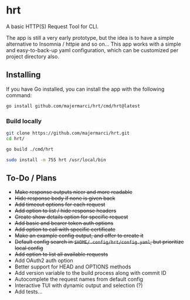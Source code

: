 # hrt

A basic HTTP(S) Request Tool for CLI.

The app is still a very early prototype, but the idea is to have a simple alternative to Insomnia / httpie and so on...
This app works with a simple and easy-to-back-up yaml configuration, which can be customized per project directory also.

## Installing

If you have Go installed, you can install the app with the following command:

```bash
go install github.com/majermarci/hrt/cmd/hrt@latest
```

### Build locally

```bash
git clone https://github.com/majermarci/hrt.git
cd hrt/

go build ./cmd/hrt

sudo install -m 755 hrt /usr/local/bin
```

## To-Do / Plans

- ~~Make response outputs nicer and more readable~~
- ~~Hide response body if none is given back~~
- ~~Add timeout options for each request~~
- ~~Add option to list / hide response headers~~
- ~~Create show details option for specific request~~
- ~~Add basic and bearer token auth options~~
- ~~Add option to call with specific certificate~~
- ~~Make an example config output, and offer to create it~~
- ~~Default config search in `$HOME/.config/hrt/config.yaml`, but prioritize local config~~
- ~~Add option to list all available requests~~
- Add OAuth2 auth option
- Better support for HEAD and OPTIONS methods
- Add version variable to the build process along with commit ID
- Autocomplete the request names from default config
- Interactive TUI with dynamic output and selection (?)
- Add tests...
